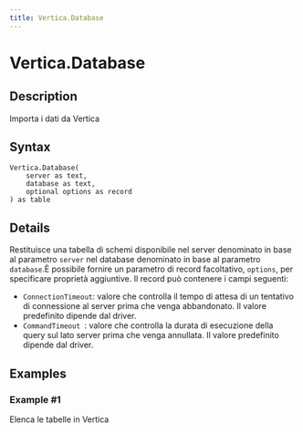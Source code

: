 ```yaml
---
title: Vertica.Database
---
```


# Vertica.Database


## Description

Importa i dati da Vertica


## Syntax

```powerquery
Vertica.Database(
    server as text,
    database as text,
    optional options as record
) as table
```


## Details

Restituisce una tabella di schemi disponibile nel server denominato in base al parametro <code>server</code> nel database denominato in base al parametro <code>database</code>.È possibile fornire un parametro di record facoltativo, <code>options</code>, per specificare proprietà aggiuntive. Il record può contenere i campi seguenti:<ul>    <li><code>ConnectionTimeout</code>: valore che controlla il tempo di attesa di un tentativo di connessione al server prima che venga abbandonato. Il valore predefinito dipende dal driver.</li>    <li><code>CommandTimeout </code>: valore che controlla la durata di esecuzione della query sul lato server prima che venga annullata. Il valore predefinito dipende dal driver.</li></ul>


## Examples

### Example #1 
Elenca le tabelle in Vertica
```powerquery

```



